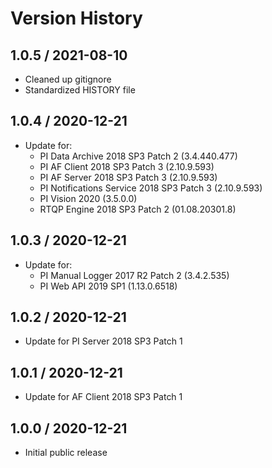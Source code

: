# Version History

## 1.0.5 / 2021-08-10

- Cleaned up gitignore
- Standardized HISTORY file

## 1.0.4 / 2020-12-21

- Update for:
    - PI Data Archive 2018 SP3 Patch 2 (3.4.440.477)
    - PI AF Client 2018 SP3 Patch 3 (2.10.9.593)
    - PI AF Server 2018 SP3 Patch 3 (2.10.9.593)
    - PI Notifications Service 2018 SP3 Patch 3 (2.10.9.593)
    - PI Vision 2020 (3.5.0.0)
    - RTQP Engine 2018 SP3 Patch 2 (01.08.20301.8)

## 1.0.3 / 2020-12-21

- Update for:
    - PI Manual Logger 2017 R2 Patch 2 (3.4.2.535)
    - PI Web API 2019 SP1 (1.13.0.6518)

## 1.0.2 / 2020-12-21

- Update for PI Server 2018 SP3 Patch 1

## 1.0.1 / 2020-12-21

- Update for AF Client 2018 SP3 Patch 1

## 1.0.0 / 2020-12-21

- Initial public release
